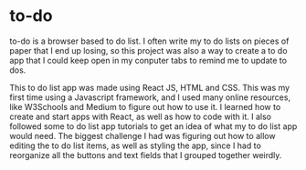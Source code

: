 # to-do

to-do is a browser based to do list. I often write my to do lists on pieces of paper that I end up losing, so this project was also a way to create a to do app that I could keep open in my conputer tabs to remind me to update to dos.

This to do list app was made using React JS, HTML and CSS. This was my first time using a Javascript framework, and I used many online resources, like W3Schools and Medium to figure out how to use it. I learned how to create and start apps with React, as well as how to code with it. I also followed some to do list app tutorials to get an idea of what my to do list app would need. The biggest challenge I had was figuring out how to allow editing the to do list items, as well as styling the app, since I had to reorganize all the buttons and text fields that I grouped together weirdly.




